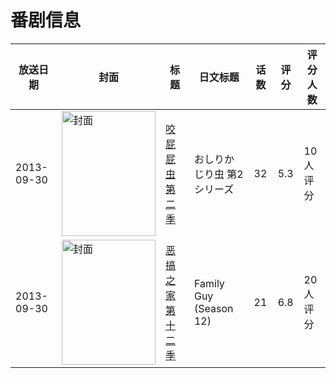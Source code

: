 # 番剧信息

|放送日期|封面|标题|日文标题|话数|评分|评分人数|
|---|---|---|---|---|---|---|
|2013-09-30|<img src="//lain.bgm.tv/pic/cover/c/85/fe/84627_Rr22e.jpg" alt="封面" style="width:150px;height:200px;object-fit:cover;">|[咬屁屁虫 第二季](https://bangumi.tv/subject/84627)|おしりかじり虫 第2シリーズ|32|5.3|10人评分|
|2013-09-30|<img src="//lain.bgm.tv/pic/cover/c/a9/87/126512_5u6U6.jpg" alt="封面" style="width:150px;height:200px;object-fit:cover;">|[恶搞之家 第十二季](https://bangumi.tv/subject/126512)|Family Guy (Season 12)|21|6.8|20人评分|
